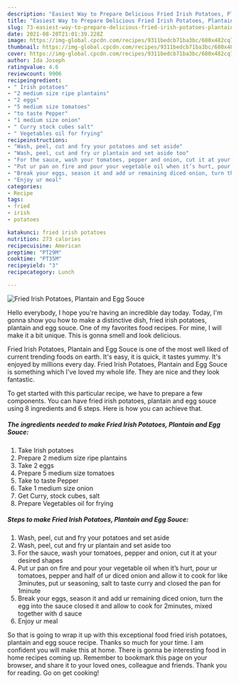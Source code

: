 ```yaml
---
description: "Easiest Way to Prepare Delicious Fried Irish Potatoes, Plantain and Egg Souce"
title: "Easiest Way to Prepare Delicious Fried Irish Potatoes, Plantain and Egg Souce"
slug: 73-easiest-way-to-prepare-delicious-fried-irish-potatoes-plantain-and-egg-souce
date: 2021-08-20T21:01:39.228Z
image: https://img-global.cpcdn.com/recipes/9311bedcb71ba3bc/680x482cq70/fried-irish-potatoes-plantain-and-egg-souce-recipe-main-photo.jpg
thumbnail: https://img-global.cpcdn.com/recipes/9311bedcb71ba3bc/680x482cq70/fried-irish-potatoes-plantain-and-egg-souce-recipe-main-photo.jpg
cover: https://img-global.cpcdn.com/recipes/9311bedcb71ba3bc/680x482cq70/fried-irish-potatoes-plantain-and-egg-souce-recipe-main-photo.jpg
author: Ida Joseph
ratingvalue: 4.6
reviewcount: 9906
recipeingredient:
- " Irish potatoes"
- "2 medium size ripe plantains"
- "2 eggs"
- "5 medium size tomatoes"
- "to taste Pepper"
- "1 medium size onion"
- " Curry stock cubes salt"
- " Vegetables oil for frying"
recipeinstructions:
- "Wash, peel, cut and fry your potatoes and set aside"
- "Wash, peel, cut and fry ur plantain and set aside too"
- "For the sauce, wash your tomatoes, pepper and onion, cut it at your desired shapes"
- "Put ur pan on fire and pour your vegetable oil when it’s hurt, pour ur tomatoes, pepper and half of ur diced onion and allow it to cook for like 3minutes, put ur seasoning, salt to taste curry and closed the pan for 1minute"
- "Break your eggs, season it and add ur remaining diced onion, turn the egg into the sauce closed it and allow to cook for 2minutes, mixed together with d sauce"
- "Enjoy ur meal"
categories:
- Recipe
tags:
- fried
- irish
- potatoes

katakunci: fried irish potatoes 
nutrition: 273 calories
recipecuisine: American
preptime: "PT29M"
cooktime: "PT35M"
recipeyield: "3"
recipecategory: Lunch

---
```



![Fried Irish Potatoes, Plantain and Egg Souce](https://img-global.cpcdn.com/recipes/9311bedcb71ba3bc/680x482cq70/fried-irish-potatoes-plantain-and-egg-souce-recipe-main-photo.jpg)

Hello everybody, I hope you're having an incredible day today. Today, I'm gonna show you how to make a distinctive dish, fried irish potatoes, plantain and egg souce. One of my favorites food recipes. For mine, I will make it a bit unique. This is gonna smell and look delicious.

Fried Irish Potatoes, Plantain and Egg Souce is one of the most well liked of current trending foods on earth. It's easy, it is quick, it tastes yummy. It's enjoyed by millions every day. Fried Irish Potatoes, Plantain and Egg Souce is something which I've loved my whole life. They are nice and they look fantastic.




To get started with this particular recipe, we have to prepare a few components. You can have fried irish potatoes, plantain and egg souce using 8 ingredients and 6 steps. Here is how you can achieve that.

<!--inarticleads1-->

##### The ingredients needed to make Fried Irish Potatoes, Plantain and Egg Souce:

1. Take  Irish potatoes
1. Prepare 2 medium size ripe plantains
1. Take 2 eggs
1. Prepare 5 medium size tomatoes
1. Take to taste Pepper
1. Take 1 medium size onion
1. Get  Curry, stock cubes, salt
1. Prepare  Vegetables oil for frying




<!--inarticleads2-->

##### Steps to make Fried Irish Potatoes, Plantain and Egg Souce:

1. Wash, peel, cut and fry your potatoes and set aside
1. Wash, peel, cut and fry ur plantain and set aside too
1. For the sauce, wash your tomatoes, pepper and onion, cut it at your desired shapes
1. Put ur pan on fire and pour your vegetable oil when it’s hurt, pour ur tomatoes, pepper and half of ur diced onion and allow it to cook for like 3minutes, put ur seasoning, salt to taste curry and closed the pan for 1minute
1. Break your eggs, season it and add ur remaining diced onion, turn the egg into the sauce closed it and allow to cook for 2minutes, mixed together with d sauce
1. Enjoy ur meal




So that is going to wrap it up with this exceptional food fried irish potatoes, plantain and egg souce recipe. Thanks so much for your time. I am confident you will make this at home. There is gonna be interesting food in home recipes coming up. Remember to bookmark this page on your browser, and share it to your loved ones, colleague and friends. Thank you for reading. Go on get cooking!
